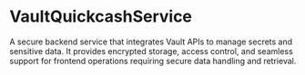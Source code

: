 # VaultQuickcashService
A secure backend service that integrates Vault APIs to manage secrets and sensitive data. It provides encrypted storage, access control, and seamless support for frontend operations requiring secure data handling and retrieval.
